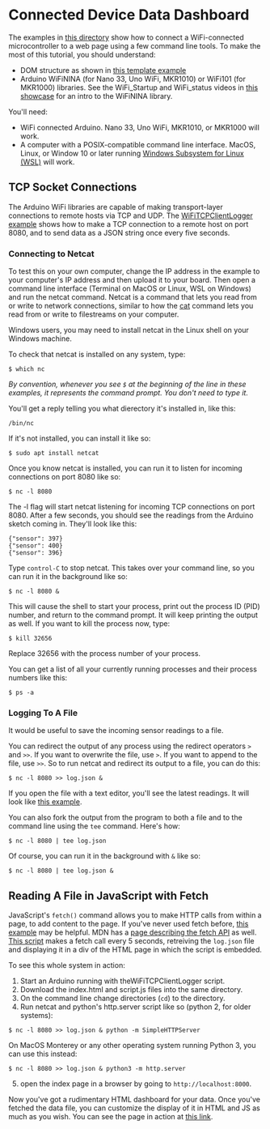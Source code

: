 # Connected Device Data Dashboard

The examples in [this directory](https://github.com/tigoe/html-for-conndev/blob/main/DeviceDataDashboard/) show how to connect a WiFi-connected microcontroller to a web page using a few command line tools. To make the most of this tutorial, you should understand:
* DOM structure as shown in [this template example](../template/)
* Arduino WiFiNINA (for Nano 33, Uno WiFi, MKR1010) or WiFi101 (for MKR1000) libraries. See the WiFi_Startup and WiFi_status videos in [this showcase](https://vimeo.com/showcase/6916443) for an intro to the WiFiNINA library.

You'll need:
* WiFi connected Arduino. Nano 33, Uno WiFi, MKR1010, or MKR1000 will work.
* A computer with a POSIX-compatible command line interface. MacOS, Linux, or Window 10 or later running  [Windows Subsystem for Linux (WSL)](https://learn.microsoft.com/en-us/windows/wsl/install) will work.

## TCP Socket Connections

The Arduino WiFi libraries are capable of making transport-layer connections to remote hosts via TCP and UDP. The [WiFiTCPClientLogger example](https://github.com/tigoe/html-for-conndev/blob/main/DeviceDataDashboard/WiFiTCPClientLogger/WiFiTCPClientLogger.ino) shows how to make a TCP connection to a remote host on port 8080, and to send data as a JSON string once every five seconds. 

### Connecting to Netcat 

To test this on your own computer, change the IP address in the  example to your computer's IP address and then upload it to your board. Then open a command line interface (Terminal on MacOS or Linux, WSL on Windows) and run the netcat command. 
Netcat is a command that lets you read from or write to network connections, similar to how the [cat](https://pubs.opengroup.org/onlinepubs/9699919799/utilities/cat.html) command lets you read from or write to filestreams on your computer. 

Windows users, you may need to install netcat in the Linux shell on your Windows machine.

To check that netcat is installed on any system, type:

````
$ which nc
````

_By convention, whenever you see `$` at the beginning of the line in these examples, it represents the command prompt. You don't need to type it._

You'll get a reply telling you what dierectory it's installed in, like this:

````
/bin/nc
````

If it's not installed, you can install it like so: 

````
$ sudo apt install netcat
````

Once you know netcat is installed, you can run it to listen for incoming connections on port 8080 like so:

````
$ nc -l 8080
````
The -l flag will start netcat listening for incoming TCP connections on port 8080. After a few seconds, you should see the readings from the Arduino sketch coming in. They'll look like this:

````
{"sensor": 397}
{"sensor": 400}
{"sensor": 396}
````
Type `control-C` to stop netcat. This takes over your command line, so you can run it in the background like so:

````
$ nc -l 8080 &
````

This will cause the shell to start your process, print out the process ID (PID) number,  and return to the command prompt. It will keep printing the output as well. If you want to kill the process now, type:

````
$ kill 32656
````

Replace 32656 with the process number of your process. 

You can get a list of all your currently running processes and their process numbers like this:

````
$ ps -a
````

### Logging To A File

It would be useful to save the incoming sensor readings to a file. 

You can redirect the output of any process using the redirect operators `>` and `>>`. If you want to overwrite the file, use `>`. If you want to append to the file, use `>>`. So to run netcat and redirect its output to a file, you can do this:

````
$ nc -l 8080 >> log.json &
````

If you open the file with a text editor, you'll see the latest readings. It will look like [this example](dashboard/log.json). 

You can also fork the output from the program to both a file and to the command line using the `tee` command. Here's how:

````
$ nc -l 8080 | tee log.json
````

Of course, you can run it in the background with `&` like so:

````
$ nc -l 8080 | tee log.json &
````

## Reading A File in JavaScript with Fetch

JavaScript's `fetch()` command allows you to make HTTP calls from within a page, to add content to the page. If you've never used fetch before, [this example](fetch) may be helpful.  MDN has a [page describing the fetch API](https://developer.mozilla.org/en-US/docs/Web/API/Fetch_API) as well. [This script](https://github.com/tigoe/html-for-conndev/blob/main/DeviceDataDashboard/dashboard/script.js) makes a fetch call every 5 seconds, retreiving  the `log.json` file and displaying it in a div of the HTML page in which the script is embedded. 

To see this whole system in action:

1. Start an Arduino running with theWiFiTCPClientLogger script. 
2. Download the index.html and script.js files into the same directory. 
3. On the command line change directories (`cd`) to the directory. 
4. Run netcat and python's http.server script like so (python 2, for older systems):

````
$ nc -l 8080 >> log.json & python -m SimpleHTTPServer
````

On MacOS Monterey or any other operating system running Python 3, you can use this instead:

````
$ nc -l 8080 >> log.json & python3 -m http.server
````

5. open the index page in a browser by going to `http://localhost:8000`.  

Now you've got a rudimentary HTML dashboard for your data. Once you've fetched the data file, you can customize the display of it in HTML and JS as much as you wish. You can see the page in action at [this link](dashboard).  